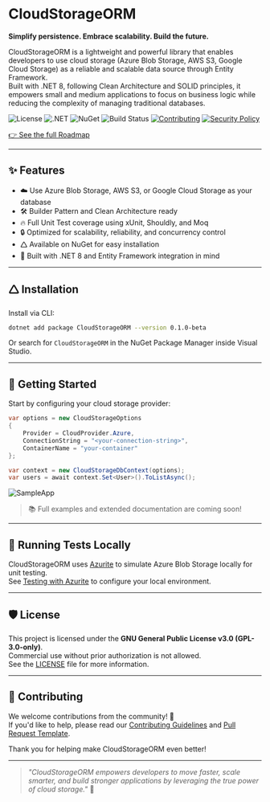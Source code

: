 # CloudStorageORM

**Simplify persistence. Embrace scalability. Build the future.**

CloudStorageORM is a lightweight and powerful library that enables developers to use cloud storage (Azure Blob Storage, AWS S3, Google Cloud Storage) as a reliable and scalable data source through Entity Framework.  
Built with .NET 8, following Clean Architecture and SOLID principles, it empowers small and medium applications to focus on business logic while reducing the complexity of managing traditional databases.

![License](https://img.shields.io/badge/license-GPLv3-blue)
![.NET](https://img.shields.io/badge/.NET-8.0-blue)
![NuGet](https://img.shields.io/nuget/v/CloudStorageORM?color=blue)
![Build Status](https://github.com/rzavalik/CloudStorageORM/actions/workflows/ci.yml/badge.svg)
[![Contributing](https://img.shields.io/badge/Contributing-Guidelines-blue.svg)](./CONTRIBUTING.md)
[![Security Policy](https://img.shields.io/badge/Security-Policy-blue.svg)](./SECURITY.md)

[👉 See the full Roadmap](./ROADMAP.md)

---

## ✨ Features

- ☁️ Use Azure Blob Storage, AWS S3, or Google Cloud Storage as your database
- 🛠️ Builder Pattern and Clean Architecture ready
- 🔥 Full Unit Test coverage using xUnit, Shouldly, and Moq
- 🔒 Optimized for scalability, reliability, and concurrency control
- 🛆 Available on NuGet for easy installation
- 🎯 Built with .NET 8 and Entity Framework integration in mind

---

## 🛆 Installation

Install via CLI:

```bash
dotnet add package CloudStorageORM --version 0.1.0-beta
```

Or search for `CloudStorageORM` in the NuGet Package Manager inside Visual Studio.

---

## 🚀 Getting Started

Start by configuring your cloud storage provider:

```csharp
var options = new CloudStorageOptions
{
    Provider = CloudProvider.Azure,
    ConnectionString = "<your-connection-string>",
    ContainerName = "your-container"
};

var context = new CloudStorageDbContext(options);
var users = await context.Set<User>().ToListAsync();
```

![SampleApp](https://github.com/user-attachments/assets/4184b418-23bf-4371-a636-7cef41b8f1f9)

> 📚 Full examples and extended documentation are coming soon!

---

## 🧪 Running Tests Locally

CloudStorageORM uses [Azurite](https://github.com/Azure/Azurite) to simulate Azure Blob Storage locally for unit testing.  
See [Testing with Azurite](./docs/testing-with-azurite.md) to configure your local environment.

---

## 🛡️ License

This project is licensed under the **GNU General Public License v3.0 (GPL-3.0-only)**.  
Commercial use without prior authorization is not allowed.  
See the [LICENSE](./LICENSE) file for more information.

---

## 🤝 Contributing

We welcome contributions from the community! 🚀  
If you'd like to help, please read our [Contributing Guidelines](./CONTRIBUTING.md) and [Pull Request Template](./.github/PULL_REQUEST_TEMPLATE.md).

Thank you for helping make CloudStorageORM even better!

---

> _"CloudStorageORM empowers developers to move faster, scale smarter, and build stronger applications by leveraging the true power of cloud storage."_ 🚀

